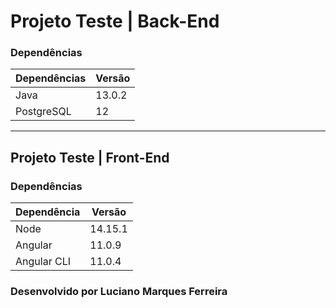 # Projeto Teste | Back-End

### Dependências

|  Dependências  |  Versão |
| -------------- | ------- |
|      Java      |  13.0.2 |
|   PostgreSQL   |   12    |


------------

## Projeto Teste | Front-End

### Dependências

| Dependência | Versão |
| ----------- | ------ | 
|    Node     |14.15.1 |
|   Angular   | 11.0.9 |
| Angular CLI | 11.0.4 |


### Desenvolvido por Luciano Marques Ferreira

